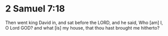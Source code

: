 # 2 Samuel 7:18

Then went king David in, and sat before the LORD, and he said, Who [am] I, O Lord GOD? and what [is] my house, that thou hast brought me hitherto?